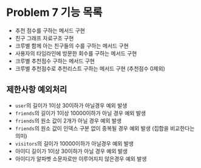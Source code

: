 # Problem 7 기능 목록
- 추천 점수를 구하는 메서드 구현
- 친구 그래프 자료구조 구현
- 크루별 함께 아는 친구들의 수를 구하는 메서드 구현
- 사용자의 타임라인에 방문한 회수를 구하는 메서드 구현
- 크루별 추천점수 구하는 메서드 구현
- 크루별 추천점수로 추천리스트 구하는 메서드 구현 (추천점수 0제외)

## 제한사항 예외처리
- `user`의 길이가 1이상 30이하가 아닐경우 예외 발생
- `friends`의 길이가 1이상 10000이하가 아닐 경우 예외 발생
- `friends`의 원소 값이 2개가 아닐 경우 예외 발생
- `friends`의 원소 값이 인덱스 구분 없이 중복될 경우 예외 발생 (집합을 비교한다는 의미)
- `visitors`의 길이가 10000이하가 아닐경우 예외 발생
- 아이디 길이가 1이상 30이하가 아닐 경우 예외 발생
- 아이디가 알파벳 소문자로만 이루어지지 않은경우 예외 발생